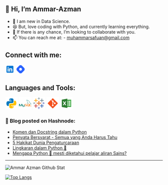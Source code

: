 
 ## 👋 Hi, I’m Ammar-Azman
- 🤗 I am new in Data Science.
- 😆 But, love coding with Python, and currently learning everything. 
- 💞️ If there is any chance, I’m looking to collaborate with you.
- 📫 You can reach me at: - muhammarsafuan@gmail.com

## Connect with me:
[<img allign="left" alt="https://www.linkedin.com/in/ammar-azman/" width ="30px" src="svg-symbol/icons8-linkedin (1).svg" />][Linkedin]
[<img allign="left" alt="https://ammarazman.hashnode.dev/" width ="30px" src="svg-symbol/icons8-hashnode.svg" />][Hashnode]

[Hashnode]: https://ammarazman.hashnode.dev/
[Linkedin]: https://www.linkedin.com/in/ammar-azman/

## Languages and Tools:
[<img allign="left" alt="Python" width ="40px" src="svg-symbol/icons8-python.svg" />][Python]
[<img allign="left" alt="MySQL" width ="40px" src="svg-symbol/icons8-mysql-logo (1).svg" />][MySQL]
[<img allign="left" alt="Tableau" width ="40px" src="svg-symbol/icons8-tableau-software.svg" />][Tableau]
[<img allign="left" alt="Git" width ="40px" src="svg-symbol/icons8-git.svg" />][Git]
[<img allign="left" alt="Excel" width ="40px" src="svg-symbol/icons8-microsoft-excel.svg" />][Excel]

### 🚨 Blog posted on Hashnode:

<!-- BLOG-POST-LIST:START -->
- [Komen dan Docstring dalam Python](https://ammarazman.hashnode.dev/komen-dan-docstring-dalam-python)
- [Penyata Bersyarat - Semua yang Anda Harus Tahu](https://ammarazman.hashnode.dev/penyata-bersyarat-semua-yang-anda-harus-tahu)
- [5 Hakikat Dunia Pengaturcaraan](https://ammarazman.hashnode.dev/5-hakikat-dunia-pengaturcaraan)
- [Lingkaran dalam Python 🐍](https://ammarazman.hashnode.dev/lingkaran-dalam-python)
- [Mengapa Python 🐍 mesti diketahui pelajar aliran Sains?](https://ammarazman.hashnode.dev/mengapa-python-mesti-diketahui-pelajar-aliran-sains)
<!-- BLOG-POST-LIST:END -->

---
<img allign="left" alt="Ammar Azman Github Stat" src="https://github-readme-stats.vercel.app/api?username=Ammar-Azman&show_icons=True&hide_border=True&theme=tokyonight" />

[![Top Langs](https://github-readme-stats.vercel.app/api/top-langs/?username=Ammar-Azman&show_icons=True&hide_border=True&theme=tokyonight)](https://github.com/anuraghazra/github-readme-stats)


[Git]:""
[Python]:""
[MySQL]:""
[Tableau]:""
[Excel]:""
